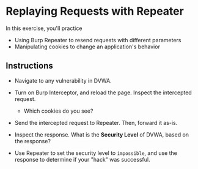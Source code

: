 # Replaying Requests with Repeater

In this exercise, you'll practice
- Using Burp Repeater to resend requests with different parameters
- Manipulating cookies to change an application's behavior

## Instructions

- Navigate to any vulnerability in DVWA.

- Turn on Burp Interceptor, and reload the page. Inspect the intercepted request.
  - Which cookies do you see?

- Send the intercepted request to Repeater. Then, forward it as-is. 

- Inspect the response. What is the **Security Level** of DVWA, based on the response?

- Use Repeater to set the security level to `impossible`, and use the response to determine if your "hack" was successful.
